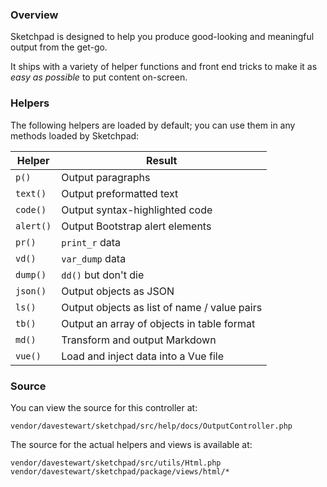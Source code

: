 ### Overview

Sketchpad is designed to help you produce good-looking and meaningful output from the get-go.

It ships with a variety of helper functions and front end tricks to make it as *easy as possible* to put content on-screen.


### Helpers

The following helpers are loaded by default; you can use them in any methods loaded by Sketchpad:

| Helper    | Result
| --------- | -------
| `p()`     | Output paragraphs
| `text()`  | Output preformatted text
| `code()`  | Output syntax-highlighted code
| `alert()` | Output Bootstrap alert elements
| `pr()`    | `print_r` data
| `vd()`    | `var_dump` data
| `dump()`  | `dd()` but don't die
| `json()`  | Output objects as JSON
| `ls()`    | Output objects as list of name / value pairs
| `tb()`    | Output an array of objects in table format
| `md()`    | Transform and output Markdown
| `vue()`   | Load and inject data into a Vue file


### Source

You can view the source for this controller at:

	vendor/davestewart/sketchpad/src/help/docs/OutputController.php

The source for the actual helpers and views is available at:

```text
vendor/davestewart/sketchpad/src/utils/Html.php
vendor/davestewart/sketchpad/package/views/html/*
```
